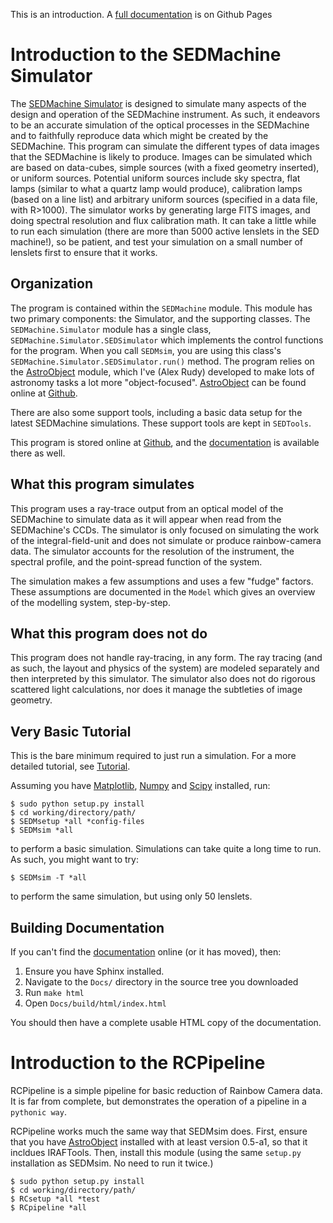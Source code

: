 This is an introduction. A [full documentation][Docs] is on Github Pages

# Introduction to the SEDMachine Simulator

The [SEDMachine Simulator][Docs] is designed to simulate many aspects of the design and operation of the SEDMachine instrument. As such, it endeavors to be an accurate simulation of the optical processes in the SEDMachine and to faithfully reproduce data which might be created by the SEDMachine. This program can simulate the different types of data images that the SEDMachine is likely to produce. Images can be simulated which are based on data-cubes, simple sources (with a fixed geometry inserted), or uniform sources. Potential uniform sources include sky spectra, flat lamps (similar to what a quartz lamp would produce), calibration lamps (based on a line list) and arbitrary uniform sources (specified in a data file, with R>1000). The simulator works by generating large FITS images, and doing spectral resolution and flux calibration math. It can take a little while to run each simulation (there are more than 5000 active lenslets in the SED machine!), so be patient, and test your simulation on a small number of lenslets first to ensure that it works.

## Organization

The program is contained within the `SEDMachine` module. This module has two primary components: the Simulator, and the supporting classes. The `SEDMachine.Simulator` module has a single class, `SEDMachine.Simulator.SEDSimulator` which implements the control functions for the program. When you call `SEDMsim`, you are using this class's `SEDMachine.Simulator.SEDSimulator.run()` method. The program relies on the [AstroObject][] module, which I've (Alex Rudy) developed to make lots of astronomy tasks a lot more "object-focused". [AstroObject][] can be found online at [Github][].

There are also some support tools, including a basic data setup for the latest SEDMachine simulations. These support tools are kept in `SEDTools`.

This program is stored online at [Github][Repo], and the [documentation][Docs] is available there as well.

## What this program simulates

This program uses a ray-trace output from an optical model of the SEDMachine to simulate data as it will appear when read from the SEDMachine's CCDs. The simulator is only focused on simulating the work of the integral-field-unit and does not simulate or produce rainbow-camera data. The simulator accounts for the resolution of the instrument, the spectral profile, and the point-spread function of the system.

The simulation makes a few assumptions and uses a few "fudge" factors. These assumptions are documented in the `Model` which gives an overview of the modelling system, step-by-step.

## What this program does not do

This program does not handle ray-tracing, in any form. The ray tracing (and as such, the layout and physics of the system) are modeled separately and then interpreted by this simulator. The simulator also does not do rigorous scattered light calculations, nor does it manage the subtleties of image geometry.

## Very Basic Tutorial

This is the bare minimum required to just run a simulation. For a more detailed tutorial, see [Tutorial][].

Assuming you have [Matplotlib][], [Numpy][] and [Scipy][] installed, run:
	
	$ sudo python setup.py install
	$ cd working/directory/path/
	$ SEDMsetup *all *config-files
	$ SEDMsim *all
	
to perform a basic simulation. Simulations can take quite a long time to run. As such, you might want to try:
	
	$ SEDMsim -T *all
	
to perform the same simulation, but using only 50 lenslets.

## Building Documentation

If you can't find the [documentation][Docs] online (or it has moved), then:

1. Ensure you have Sphinx installed.
2. Navigate to the `Docs/` directory in the source tree you downloaded
3. Run `make html`
4. Open `Docs/build/html/index.html`

You should then have a complete usable HTML copy of the documentation.

# Introduction to the RCPipeline
RCPipeline is a simple pipeline for basic reduction of Rainbow Camera data. It is far from complete, but demonstrates the operation of a pipeline in a `pythonic way`.

RCPipeline works much the same way that SEDMsim does. First, ensure that you have [AstroObject][] installed with at least version 0.5-a1, so that it incldues IRAFTools. Then, install this module (using the same `setup.py` installation as SEDMsim. No need to run it twice.)

	
	$ sudo python setup.py install
	$ cd working/directory/path/
	$ RCsetup *all *test
	$ RCpipeline *all
	

[Tutorial]: http://alexrudy.github.com/SEDMachine-Simulator/
[Repo]: http://github.com/alexrudy/SEDMachine-Simulator/
[Docs]: http://alexrudy.github.com/SEDMachine-Simulator/
[Matplotlib]: http://matplotlib.sourceforge.net/
[Numpy]: http://numpy.scipy.org/
[Scipy]: http://scipy.org/
[MacPorts]: http://macports.org/
[AstroObject]: http://github.com/alexrudy/AstroObject/
[GitHub]: http://github.com/alexrudy/AstroObject/
